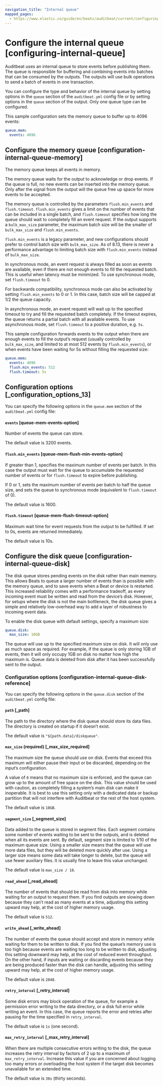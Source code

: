 ```yaml
---
navigation_title: "Internal queue"
mapped_pages:
  - https://www.elastic.co/guide/en/beats/auditbeat/current/configuring-internal-queue.html
---
```


# Configure the internal queue [configuring-internal-queue]


Auditbeat uses an internal queue to store events before publishing them. The queue is responsible for buffering and combining events into batches that can be consumed by the outputs. The outputs will use bulk operations to send a batch of events in one transaction.

You can configure the type and behavior of the internal queue by setting options in the `queue` section of the `auditbeat.yml` config file or by setting options in the `queue` section of the output. Only one queue type can be configured.

This sample configuration sets the memory queue to buffer up to 4096 events:

```yaml
queue.mem:
  events: 4096
```


## Configure the memory queue [configuration-internal-queue-memory]

The memory queue keeps all events in memory.

The memory queue waits for the output to acknowledge or drop events. If the queue is full, no new events can be inserted into the memory queue. Only after the signal from the output will the queue free up space for more events to be accepted.

The memory queue is controlled by the parameters `flush.min_events` and `flush.timeout`. `flush.min_events` gives a limit on the number of events that can be included in a single batch, and `flush.timeout` specifies how long the queue should wait to completely fill an event request. If the output supports a `bulk_max_size` parameter, the maximum batch size will be the smaller of `bulk_max_size` and `flush.min_events`.

`flush.min_events` is a legacy parameter, and new configurations should prefer to control batch size with `bulk_max_size`. As of 8.13, there is never a performance advantage to limiting batch size with `flush.min_events` instead of `bulk_max_size`.

In synchronous mode, an event request is always filled as soon as events are available, even if there are not enough events to fill the requested batch. This is useful when latency must be minimized. To use synchronous mode, set `flush.timeout` to 0.

For backwards compatibility, synchronous mode can also be activated by setting `flush.min_events` to 0 or 1. In this case, batch size will be capped at 1/2 the queue capacity.

In asynchronous mode, an event request will wait up to the specified timeout to try and fill the requested batch completely. If the timeout expires, the queue returns a partial batch with all available events. To use asynchronous mode, set `flush.timeout` to a positive duration, e.g. `5s`.

This sample configuration forwards events to the output when there are enough events to fill the output’s request (usually controlled by `bulk_max_size`, and limited to at most 512 events by `flush.min_events`), or when events have been waiting for 5s without filling the requested size:

```yaml
queue.mem:
  events: 4096
  flush.min_events: 512
  flush.timeout: 5s
```


## Configuration options [_configuration_options_13]

You can specify the following options in the `queue.mem` section of the `auditbeat.yml` config file:


#### `events` [queue-mem-events-option]

Number of events the queue can store.

The default value is 3200 events.


#### `flush.min_events` [queue-mem-flush-min-events-option]

If greater than 1, specifies the maximum number of events per batch. In this case the output must wait for the queue to accumulate the requested number of events or for `flush.timeout` to expire before publishing.

If 0 or 1, sets the maximum number of events per batch to half the queue size, and sets the queue to synchronous mode (equivalent to `flush.timeout` of 0).

The default value is 1600.


#### `flush.timeout` [queue-mem-flush-timeout-option]

Maximum wait time for event requests from the output to be fulfilled. If set to 0s, events are returned immediately.

The default value is 10s.


## Configure the disk queue [configuration-internal-queue-disk]

The disk queue stores pending events on the disk rather than main memory. This allows Beats to queue a larger number of events than is possible with the memory queue, and to save events when a Beat or device is restarted. This increased reliability comes with a performance tradeoff, as every incoming event must be written and read from the device’s disk. However, for setups where the disk is not the main bottleneck, the disk queue gives a simple and relatively low-overhead way to add a layer of robustness to incoming event data.

To enable the disk queue with default settings, specify a maximum size:

```yaml
queue.disk:
  max_size: 10GB
```

The queue will use up to the specified maximum size on disk. It will only use as much space as required. For example, if the queue is only storing 1GB of events, then it will only occupy 1GB on disk no matter how high the maximum is. Queue data is deleted from disk after it has been successfully sent to the output.


### Configuration options [configuration-internal-queue-disk-reference]

You can specify the following options in the `queue.disk` section of the `auditbeat.yml` config file:


#### `path` [_path]

The path to the directory where the disk queue should store its data files. The directory is created on startup if it doesn’t exist.

The default value is `"${path.data}/diskqueue"`.


#### `max_size` (required) [_max_size_required]

The maximum size the queue should use on disk. Events that exceed this maximum will either pause their input or be discarded, depending on the input’s configuration.

A value of `0` means that no maximum size is enforced, and the queue can grow up to the amount of free space on the disk. This value should be used with caution, as completely filling a system’s main disk can make it inoperable. It is best to use this setting only with a dedicated data or backup partition that will not interfere with Auditbeat or the rest of the host system.

The default value is `10GB`.


#### `segment_size` [_segment_size]

Data added to the queue is stored in segment files. Each segment contains some number of events waiting to be sent to the outputs, and is deleted when all its events are sent. By default, segment size is limited to 1/10 of the maximum queue size. Using a smaller size means that the queue will use more data files, but they will be deleted more quickly after use. Using a larger size means some data will take longer to delete, but the queue will use fewer auxiliary files. It is usually fine to leave this value unchanged.

The default value is `max_size / 10`.


#### `read_ahead` [_read_ahead]

The number of events that should be read from disk into memory while waiting for an output to request them. If you find outputs are slowing down because they can’t read as many events at a time, adjusting this setting upward may help, at the cost of higher memory usage.

The default value is `512`.


#### `write_ahead` [_write_ahead]

The number of events the queue should accept and store in memory while waiting for them to be written to disk. If you find the queue’s memory use is too high because events are waiting too long to be written to disk, adjusting this setting downward may help, at the cost of reduced event throughput. On the other hand, if inputs are waiting or discarding events because they are being produced faster than the disk can handle, adjusting this setting upward may help, at the cost of higher memory usage.

The default value is `2048`.


#### `retry_interval` [_retry_interval]

Some disk errors may block operation of the queue, for example a permission error writing to the data directory, or a disk full error while writing an event. In this case, the queue reports the error and retries after pausing for the time specified in `retry_interval`.

The default value is `1s` (one second).


#### `max_retry_interval` [_max_retry_interval]

When there are multiple consecutive errors writing to the disk, the queue increases the retry interval by factors of 2 up to a maximum of `max_retry_interval`. Increase this value if you are concerned about logging too many errors or overloading the host system if the target disk becomes unavailable for an extended time.

The default value is `30s` (thirty seconds).

